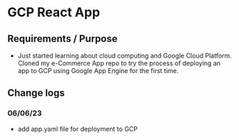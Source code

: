 # GCP React App

## Requirements / Purpose

-   Just started learning about cloud computing and Google Cloud Platform. Cloned my e-Commerce App repo to try the process of deploying an app to GCP using Google App Engine for the first time.

## Change logs

### 06/06/23

-   add app.yaml file for deployment to GCP
